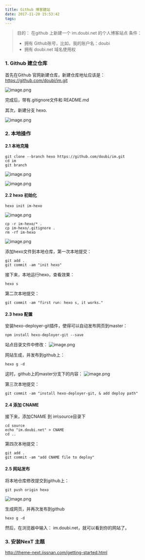 ```yaml
---
title: Github 博客建站
date: 2017-11-20 15:53:42
tags:
---
```


> 目的： 在github 上新建一个 im.doubi.net 的个人博客站点
> 条件：
> - 拥有 Github账号，比如，我的账户名：doubi
> - 拥有 doubi.net 域名使用权



### 1. Github 建立仓库
首先在Github 官网新建仓库，新建仓库地址应该是： https://github.com/doubi/im.git

![image.png](http://upload-images.jianshu.io/upload_images/1332969-fe62840ed99f537f.png?imageMogr2/auto-orient/strip%7CimageView2/2/w/1240)



完成后，带有.gitignore文件和 README.md


其次，新建分支 hexo.

![image.png](http://upload-images.jianshu.io/upload_images/1332969-942a9d27a2724ab6.png?imageMogr2/auto-orient/strip%7CimageView2/2/w/1240)


### 2. 本地操作

#### 2.1 本地克隆
 
```
git clone --branch hexo https://github.com/doubi/im.git
cd im
git branch
```
![image.png](http://upload-images.jianshu.io/upload_images/1332969-1e558d38b1fd05c1.png?imageMogr2/auto-orient/strip%7CimageView2/2/w/1240)

![image.png](http://upload-images.jianshu.io/upload_images/1332969-dd92cbd05a8c6d6c.png?imageMogr2/auto-orient/strip%7CimageView2/2/w/1240)

#### 2.2 hexo 初始化 

```
hexo init im-hexo
```
![image.png](http://upload-images.jianshu.io/upload_images/1332969-ac6f28d5661b649e.png?imageMogr2/auto-orient/strip%7CimageView2/2/w/1240)

```
cp -r im-hexo/* .
cp im-hexo/.gitignore .
rm -rf im-hexo
```
![image.png](http://upload-images.jianshu.io/upload_images/1332969-c5def992f00462b8.png?imageMogr2/auto-orient/strip%7CimageView2/2/w/1240)

添加hexo文件到本地仓库，第一次本地提交：
``` 
git add .
git commit -am "init hexo"
```


接下来，本地运行hexo，查看效果：
```
hexo s
```
第二次本地提交：
```
git commit -am "first run: hexo s, it works."
```
#### 2.3 hexo 配置 

安装hexo-deployer-git插件，使得可以自动发布网页到master：
```
npm install hexo-deployer-git --save
```
站点目录文件中修改：
![image.png](http://upload-images.jianshu.io/upload_images/1332969-53013c4e26190588.png?imageMogr2/auto-orient/strip%7CimageView2/2/w/1240)

网站生成，并发布到github上：
```
hexo g -d
```
这时，github上的master分支下的内容：
![image.png](http://upload-images.jianshu.io/upload_images/1332969-5de5eba98ec772df.png?imageMogr2/auto-orient/strip%7CimageView2/2/w/1240)

第三次本地提交：
```
git commit -am "install hexo-deployer-git, & add deploy path"
```

#### 2.4 添加 CNAME 

接下来，添加CNAME 到 im\source目录下
```
cd source
echo "im.doubi.net" > CNAME 
cd ..
```
第四次本地提交：
```
git add .
git commit -am "add CNAME file to deploy"
```

#### 2.5 网站发布

将本地仓库修改提交到github上：
```
git push origin hexo
```
![image.png](http://upload-images.jianshu.io/upload_images/1332969-4df3d689226f3b09.png?imageMogr2/auto-orient/strip%7CimageView2/2/w/1240)


生成网页，并再次发布到github
```
hexo g -d
```
然后，在浏览器中输入： im.doubi.net，就可以看到你的网站了。 



### 3. 安装NexT 主题

http://theme-next.iissnan.com/getting-started.html

